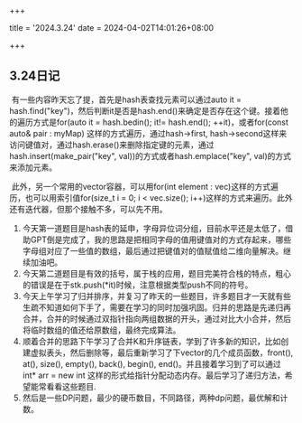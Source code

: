 +++

title = '2024.3.24'
date = 2024-04-02T14:01:26+08:00

+++

## 3.24日记

​		有一些内容昨天忘了提，首先是hash表查找元素可以通过auto it = hash.find("key")，然后判断it是否是hash.end()来确定是否存在这个键。接着他的遍历方式是for(auto it = hash.bedin(); it!= hash.end(); ++it)，或者for(const auto& pair : myMap) 这样的方式遍历，通过hash->first, hash->second这样来访问键值对，通过hash.erase()来删除指定键的元素，通过hash.insert(make_pair("key", val))的方式或者hash.emplace("key", val)的方式来添加元素。

​		此外，另一个常用的vector容器，可以用for(int element : vec)这样的方式遍历，也可以用索引值for(size_t i = 0; i < vec.size(); i++)这样的方式来遍历。此外还有迭代器，但那个接触不多，可以先不用。

1. 今天第一道题目是hash表的延申，字母异位词分组，目前水平还是太低了，借助GPT倒是完成了，我的思路是把相同字母的值用键值对的方式存起来，哪些字母组对应了一些值的数组，最后通过把键值对的值赋值给二维向量解决。继续加油吧。
2. 今天第二道题目是有效的括号，属于栈的应用，题目完美符合栈的特点，粗心的错误是在于stk.push(*it)时候，注意根据类型push不同的符号。
3. 今天上午学习了归并排序，并复习了昨天的一些题目，许多题目才一天就有些生疏不知道如何下手了，需要在学习的同时加强巩固。归并的思路是先递归再合并，合并的时候通过双指针指向两组数据的开头，通过对比大小合并，然后将临时数组的值还给原数组，最终完成算法。
4. 顺着合并的思路下午学习了合并K和升序链表，学到了许多新的知识，比如创建虚拟表头，然后删除等，最后重新学习了下vector的几个成员函数，front(), at(), size(), empty(), back(), begin(), end()。并且接着学习到了可以通过int* arr = new int 这样的形式给指针分配动态内存。最后学习了递归方法，希望能常看看这些题目.
5. 然后是一些DP问题，最少的硬币数目，不同路径，两种dp问题，最优解和计数。
